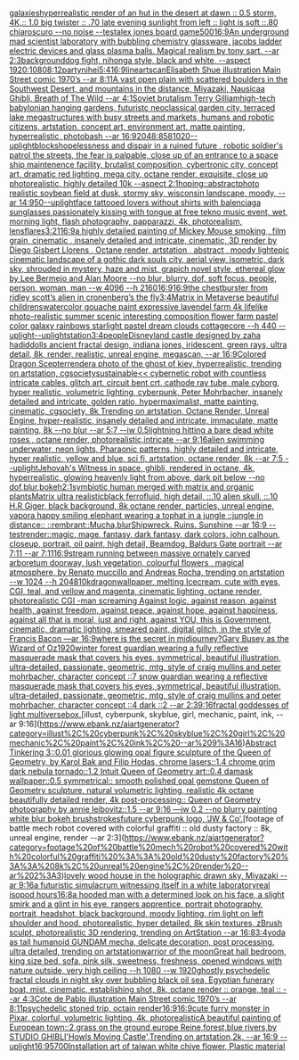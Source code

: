 [galaxies](https://www.ebank.nz/aiartgenerator?category=galaxies)[hyperrealistic render of an hut in the desert at dawn :: 0.5 storm, 4K,:: 1.0 big twister :: .70 late evening sunlight from left :: light is soft ::.80 chiaroscuro  --no noise  --test](https://www.ebank.nz/aiartgenerator?category=hyperrealistic%20render%20of%20an%20hut%20in%20the%20desert%20at%20dawn%20%3A%3A%200.5%20storm%2C%204K%2C%3A%3A%201.0%20big%20twister%20%3A%3A%20.70%20late%20evening%20sunlight%20from%20left%20%3A%3A%20light%20is%20soft%20%3A%3A.80%20chiaroscuro%20%20--no%20noise%20%20--test)[alex jones board game](https://www.ebank.nz/aiartgenerator?category=alex%20jones%20board%20game)[500](https://www.ebank.nz/aiartgenerator?category=500)[16:9](https://www.ebank.nz/aiartgenerator?category=16%3A9)[An underground mad scientist laboratory with bubbling chemistry glassware, jacobs ladder electric devices and glass plasma balls. Magical realism by tony sart. --ar 2:3](https://www.ebank.nz/aiartgenerator?category=An%20underground%20mad%20scientist%20laboratory%20with%20bubbling%20chemistry%20glassware%2C%20jacobs%20ladder%20electric%20devices%20and%20glass%20plasma%20balls.%20Magical%20realism%20by%20tony%20sart.%20--ar%202%3A3)[background](https://www.ebank.nz/aiartgenerator?category=background)[dog fight, nihonga style, black and white, --aspect 1920:1080](https://www.ebank.nz/aiartgenerator?category=dog%20fight%2C%20nihonga%20style%2C%20black%20and%20white%2C%20--aspect%201920%3A1080)[8:12](https://www.ebank.nz/aiartgenerator?category=8%3A12)[party](https://www.ebank.nz/aiartgenerator?category=party)[nihei](https://www.ebank.nz/aiartgenerator?category=nihei)[5:4](https://www.ebank.nz/aiartgenerator?category=5%3A4)[16:9](https://www.ebank.nz/aiartgenerator?category=16%3A9)[lineart](https://www.ebank.nz/aiartgenerator?category=lineart)[scan](https://www.ebank.nz/aiartgenerator?category=scan)[Elisabeth Shue illustration Main Street comic 1970’s --ar 8:11](https://www.ebank.nz/aiartgenerator?category=Elisabeth%20Shue%20illustration%20Main%20Street%20comic%201970%E2%80%99s%20--ar%208%3A11)[A vast open plain with scattered boulders in the Southwest Desert, and mountains in the distance, Miyazaki, Nausicaa Ghibli, Breath of The Wild --ar 4:1](https://www.ebank.nz/aiartgenerator?category=A%20vast%20open%20plain%20with%20scattered%20boulders%20in%20the%20Southwest%20Desert%2C%20and%20mountains%20in%20the%20distance%2C%20Miyazaki%2C%20Nausicaa%20Ghibli%2C%20Breath%20of%20The%20Wild%20--ar%204%3A1)[Soviet brutalism Terry Gilliam](https://www.ebank.nz/aiartgenerator?category=Soviet%20brutalism%20Terry%20Gilliam)[high-tech babylonian hanging gardens, futuristc neoclassical garden city, terraced lake megastructures with busy streets and markets, humans and robotic citizens, artstation, concept art, environment art, matte painting, hyperrealistic, photobash --ar 16:9](https://www.ebank.nz/aiartgenerator?category=high-tech%20babylonian%20hanging%20gardens%2C%20futuristc%20neoclassical%20garden%20city%2C%20terraced%20lake%20megastructures%20with%20busy%20streets%20and%20markets%2C%20humans%20and%20robotic%20citizens%2C%20artstation%2C%20concept%20art%2C%20environment%20art%2C%20matte%20painting%2C%20hyperrealistic%2C%20photobash%20--ar%2016%3A9)[2048:858](https://www.ebank.nz/aiartgenerator?category=2048%3A858)[1020](https://www.ebank.nz/aiartgenerator?category=1020)[--uplight](https://www.ebank.nz/aiartgenerator?category=--uplight)[blocks](https://www.ebank.nz/aiartgenerator?category=blocks)[hopelessness and dispair in a ruined future , robotic soldier's patrol the streets, the fear is palpable,  close up of an entrance to a space ship maintenence facility, brutalist composition, cybertronic city, concept art, dramatic red lighting, mega city, octane render, exquisite, close up photorealistic, highly detailed 10k --aspect 2:1](https://www.ebank.nz/aiartgenerator?category=hopelessness%20and%20dispair%20in%20a%20ruined%20future%20%2C%20robotic%20soldier%27s%20patrol%20the%20streets%2C%20the%20fear%20is%20palpable%2C%20%20close%20up%20of%20an%20entrance%20to%20a%20space%20ship%20maintenence%20facility%2C%20brutalist%20composition%2C%20cybertronic%20city%2C%20concept%20art%2C%20dramatic%20red%20lighting%2C%20mega%20city%2C%20octane%20render%2C%20exquisite%2C%20close%20up%20photorealistic%2C%20highly%20detailed%2010k%20--aspect%202%3A1)[hoping::abstract](https://www.ebank.nz/aiartgenerator?category=hoping%3A%3Aabstract)[photo realistic soybean field at dusk, stormy sky, wisconsin landscape, moody, --ar 14:9](https://www.ebank.nz/aiartgenerator?category=photo%20realistic%20soybean%20field%20at%20dusk%2C%20stormy%20sky%2C%20wisconsin%20landscape%2C%20moody%2C%20--ar%2014%3A9)[50](https://www.ebank.nz/aiartgenerator?category=50)[--uplight](https://www.ebank.nz/aiartgenerator?category=--uplight)[face tattooed lovers without shirts with balenciaga sunglasses passionately kissing with tongue at free tekno music event, wet, morning light, flash photography, papparazzi, 4k, photorealism, lensflares](https://www.ebank.nz/aiartgenerator?category=face%20tattooed%20lovers%20without%20shirts%20with%20balenciaga%20sunglasses%20passionately%20kissing%20with%20tongue%20at%20free%20tekno%20music%20event%2C%20wet%2C%20morning%20light%2C%20flash%20photography%2C%20papparazzi%2C%204k%2C%20photorealism%2C%20lensflares)[3:2](https://www.ebank.nz/aiartgenerator?category=3%3A2)[1](https://www.ebank.nz/aiartgenerator?category=1)[16:9](https://www.ebank.nz/aiartgenerator?category=16%3A9)[a highly detailed painting of Mickey Mouse smoking  , film grain, cinematic , insanely detailed and intricate, cinematic, 3D render by Diego Gisbert Llorens , Octane render, artstation , abstract , moody light](https://www.ebank.nz/aiartgenerator?category=a%20highly%20detailed%20painting%20of%20Mickey%20Mouse%20smoking%20%20%2C%20film%20grain%2C%20cinematic%20%2C%20insanely%20detailed%20and%20intricate%2C%20cinematic%2C%203D%20render%20by%20Diego%20Gisbert%20Llorens%20%2C%20Octane%20render%2C%20artstation%20%2C%20abstract%20%2C%20moody%20light)[epic cinematic landscape of a gothic dark souls city, aerial view, isometric, dark sky, shrouded in mystery, haze and mist, grapich novel style, ethereal glow by Lee Bermejo and Alan Moore --no blur, blurry, dof, soft focus, people, person, woman, man --w 4096  --h 2160](https://www.ebank.nz/aiartgenerator?category=epic%20cinematic%20landscape%20of%20a%20gothic%20dark%20souls%20city%2C%20aerial%20view%2C%20isometric%2C%20dark%20sky%2C%20shrouded%20in%20mystery%2C%20haze%20and%20mist%2C%20grapich%20novel%20style%2C%20ethereal%20glow%20by%20Lee%20Bermejo%20and%20Alan%20Moore%20--no%20blur%2C%20blurry%2C%20dof%2C%20soft%20focus%2C%20people%2C%20person%2C%20woman%2C%20man%20--w%204096%20%20--h%202160)[16:9](https://www.ebank.nz/aiartgenerator?category=16%3A9)[16:9](https://www.ebank.nz/aiartgenerator?category=16%3A9)[the chestburster from ridley scott’s alien in cronenberg’s the fly](https://www.ebank.nz/aiartgenerator?category=the%20chestburster%20from%20ridley%20scott%E2%80%99s%20alien%20in%20cronenberg%E2%80%99s%20the%20fly)[3:4](https://www.ebank.nz/aiartgenerator?category=3%3A4)[Matrix in Metaverse beautiful childrens](https://www.ebank.nz/aiartgenerator?category=Matrix%20in%20Metaverse%20beautiful%20childrens)[watercolor gouache paint expressive lavendel farm 4k lifelike photo-realistic summer scenic interesting composition flower farm pastel color galaxy rainbows starlight pastel dream clouds cottagecore --h 440 --uplight](https://www.ebank.nz/aiartgenerator?category=watercolor%20gouache%20paint%20expressive%20lavendel%20farm%204k%20lifelike%20photo-realistic%20summer%20scenic%20interesting%20composition%20flower%20farm%20pastel%20color%20galaxy%20rainbows%20starlight%20pastel%20dream%20clouds%20cottagecore%20--h%20440%20--uplight)[--uplight](https://www.ebank.nz/aiartgenerator?category=--uplight)[station](https://www.ebank.nz/aiartgenerator?category=station)[3:4](https://www.ebank.nz/aiartgenerator?category=3%3A4)[people](https://www.ebank.nz/aiartgenerator?category=people)[Disneyland castle designed by zaha hadid](https://www.ebank.nz/aiartgenerator?category=Disneyland%20castle%20designed%20by%20zaha%20hadid)[dolls ancient fractal design, indiana jones, iridescent, green rays, ultra detail, 8k, render, realistic, unreal engine, megascan, --ar 16:9](https://www.ebank.nz/aiartgenerator?category=dolls%20ancient%20fractal%20design%2C%20indiana%20jones%2C%20iridescent%2C%20green%20rays%2C%20ultra%20detail%2C%208k%2C%20render%2C%20realistic%2C%20unreal%20engine%2C%20megascan%2C%20--ar%2016%3A9)[Colored Dragon Scepter](https://www.ebank.nz/aiartgenerator?category=Colored%20Dragon%20Scepter)[render](https://www.ebank.nz/aiartgenerator?category=render)[a photo of the ghost of kiev, hyperrealistic, trending on artstation, cgsociety](https://www.ebank.nz/aiartgenerator?category=a%20photo%20of%20the%20ghost%20of%20kiev%2C%20hyperrealistic%2C%20trending%20on%20artstation%2C%20cgsociety)[sustainable](https://www.ebank.nz/aiartgenerator?category=sustainable)[<< cybernetic robot with countless intricate cables, glitch art, circuit bent crt, cathode ray tube, male cyborg, hyper realistic, volumetric lighting, cyberpunk, Peter Mohrbacher, insanely detailed and intricate, golden ratio, hypermaximalist, matte painting, cinematic, cgsociety, 8k Trending on artstation, Octane Render, Unreal Engine, hyper-realistic, insanely detailed and intricate, immaculate, matte painting, 8k --no blur --ar 5:7 --iw 0.5](https://www.ebank.nz/aiartgenerator?category=%3C%3C%20cybernetic%20robot%20with%20countless%20intricate%20cables%2C%20glitch%20art%2C%20circuit%20bent%20crt%2C%20cathode%20ray%20tube%2C%20male%20cyborg%2C%20hyper%20realistic%2C%20volumetric%20lighting%2C%20cyberpunk%2C%20Peter%20Mohrbacher%2C%20insanely%20detailed%20and%20intricate%2C%20golden%20ratio%2C%20hypermaximalist%2C%20matte%20painting%2C%20cinematic%2C%20cgsociety%2C%208k%20Trending%20on%20artstation%2C%20Octane%20Render%2C%20Unreal%20Engine%2C%20hyper-realistic%2C%20insanely%20detailed%20and%20intricate%2C%20immaculate%2C%20matte%20painting%2C%208k%20--no%20blur%20--ar%205%3A7%20--iw%200.5)[lightning hitting a bare dead white roses , octane render, photorealistic,intricate --ar 9:16](https://www.ebank.nz/aiartgenerator?category=lightning%20hitting%20a%20bare%20dead%20white%20roses%20%2C%20octane%20render%2C%20photorealistic%2Cintricate%20--ar%209%3A16)[alien swimming underwater, neon lights, Pharaonic patterns, highly detailed and intricate, hyper realistic, yellow and blue, sci fi, artstation, octane render, 8k --ar 7:5 --uplight](https://www.ebank.nz/aiartgenerator?category=alien%20swimming%20underwater%2C%20neon%20lights%2C%20Pharaonic%20patterns%2C%20highly%20detailed%20and%20intricate%2C%20hyper%20realistic%2C%20yellow%20and%20blue%2C%20sci%20fi%2C%20artstation%2C%20octane%20render%2C%208k%20--ar%207%3A5%20--uplight)[Jehovah's Witness in space, ghibli, rendered in octane, 4k, hyperrealistic, glowing heavenly light from above, dark pit below --no dof,blur,bokeh](https://www.ebank.nz/aiartgenerator?category=Jehovah%27s%20Witness%20in%20space%2C%20ghibli%2C%20rendered%20in%20octane%2C%204k%2C%20hyperrealistic%2C%20glowing%20heavenly%20light%20from%20above%2C%20dark%20pit%20below%20--no%20dof%2Cblur%2Cbokeh)[2:1](https://www.ebank.nz/aiartgenerator?category=2%3A1)[symbiotic human merged with matrix and organic plants](https://www.ebank.nz/aiartgenerator?category=symbiotic%20human%20merged%20with%20matrix%20and%20organic%20plants)[Matrix ultra realistic](https://www.ebank.nz/aiartgenerator?category=Matrix%20ultra%20realistic)[black ferrofluid, high detail, ::.10 alien skull, ::.10 H.R Giger, black background, 8k octane render, particles, unreal engine, vapor](https://www.ebank.nz/aiartgenerator?category=black%20ferrofluid%2C%20high%20detail%2C%20%3A%3A.10%20alien%20skull%2C%20%3A%3A.10%20H.R%20Giger%2C%20black%20background%2C%208k%20octane%20render%2C%20particles%2C%20unreal%20engine%2C%20vapor)[a happy smiling elephant wearing a tophat in a jungle ::jungle in distance:: ::rembrant::](https://www.ebank.nz/aiartgenerator?category=a%20happy%20smiling%20elephant%20wearing%20a%20tophat%20in%20a%20jungle%20%3A%3Ajungle%20in%20distance%3A%3A%20%3A%3Arembrant%3A%3A)[Mucha,](https://www.ebank.nz/aiartgenerator?category=Mucha%2C)[blur](https://www.ebank.nz/aiartgenerator?category=blur)[Shipwreck. Ruins. Sunshine --ar 16:9 --test](https://www.ebank.nz/aiartgenerator?category=Shipwreck.%20Ruins.%20Sunshine%20--ar%2016%3A9%20--test)[render::](https://www.ebank.nz/aiartgenerator?category=render%3A%3A)[magic, mage, fantasy, dark fantasy, dark colors, john calhoun,  closeup, portrait, oil paint, high detail, Beamdog, Baldurs Gate  portrait --ar 7:11 --ar 7:11](https://www.ebank.nz/aiartgenerator?category=magic%2C%20mage%2C%20fantasy%2C%20dark%20fantasy%2C%20dark%20colors%2C%20john%20calhoun%2C%20%20closeup%2C%20portrait%2C%20oil%20paint%2C%20high%20detail%2C%20Beamdog%2C%20Baldurs%20Gate%20%20portrait%20--ar%207%3A11%20--ar%207%3A11)[16:9](https://www.ebank.nz/aiartgenerator?category=16%3A9)[stream running between massive ornately carved arboretum doorway, lush vegetation, colourful flowers , magical atmosphere, by Renato muccillo and Andreas Rocha, trending on artstation  --w 1024 --h 2048](https://www.ebank.nz/aiartgenerator?category=stream%20running%20between%20massive%20ornately%20carved%20arboretum%20doorway%2C%20lush%20vegetation%2C%20colourful%20flowers%20%2C%20magical%20atmosphere%2C%20by%20Renato%20muccillo%20and%20Andreas%20Rocha%2C%20trending%20on%20artstation%20%20--w%201024%20--h%202048)[10k](https://www.ebank.nz/aiartgenerator?category=10k)[dragon](https://www.ebank.nz/aiartgenerator?category=dragon)[wallpaper, melting Icecream, cute with eyes, CGI, teal, and yellow and magenta, cinematic lighting, octane render, photorealistic CGI -](https://www.ebank.nz/aiartgenerator?category=wallpaper%2C%20melting%20Icecream%2C%20cute%20with%20eyes%2C%20CGI%2C%20teal%2C%20and%20yellow%20and%20magenta%2C%20cinematic%20lighting%2C%20octane%20render%2C%20photorealistic%20CGI%20-)[man screaming Against logic, against reason, against health, against freedom, against peace, against hope, against happiness, against all that is moral, just and right, against YOU, this is Government, cinematic, dramatic lighting, smeared paint, digital glitch, in the style of Francis Bacon —ar 16:9](https://www.ebank.nz/aiartgenerator?category=man%20screaming%20Against%20logic%2C%20against%20reason%2C%20against%20health%2C%20against%20freedom%2C%20against%20peace%2C%20against%20hope%2C%20against%20happiness%2C%20against%20all%20that%20is%20moral%2C%20just%20and%20right%2C%20against%20YOU%2C%20this%20is%20Government%2C%20cinematic%2C%20dramatic%20lighting%2C%20smeared%20paint%2C%20digital%20glitch%2C%20in%20the%20style%20of%20Francis%20Bacon%20%E2%80%94ar%2016%3A9)[where is the secret in midjourney?](https://www.ebank.nz/aiartgenerator?category=where%20is%20the%20secret%20in%20midjourney%3F)[Gary Busey as the Wizard of Oz](https://www.ebank.nz/aiartgenerator?category=Gary%20Busey%20as%20the%20Wizard%20of%20Oz)[1920](https://www.ebank.nz/aiartgenerator?category=1920)[winter forest guardian wearing a fully reflective masquerade mask that covers his eyes, symmetrical, beautiful illustration, ultra-detailed, passionate, geometric, mtg, style of craig mullins and peter mohrbacher, character concept ::7 snow guardian wearing a reflective masquerade mask that covers his eyes, symmetrical, beautiful illustration, ultra-detailed, passionate, geometric, mtg, style of craig mullins and peter mohrbacher, character concept ::4 dark ::2 --ar 2:3](https://www.ebank.nz/aiartgenerator?category=winter%20forest%20guardian%20wearing%20a%20fully%20reflective%20masquerade%20mask%20that%20covers%20his%20eyes%2C%20symmetrical%2C%20beautiful%20illustration%2C%20ultra-detailed%2C%20passionate%2C%20geometric%2C%20mtg%2C%20style%20of%20craig%20mullins%20and%20peter%20mohrbacher%2C%20character%20concept%20%3A%3A7%20snow%20guardian%20wearing%20a%20reflective%20masquerade%20mask%20that%20covers%20his%20eyes%2C%20symmetrical%2C%20beautiful%20illustration%2C%20ultra-detailed%2C%20passionate%2C%20geometric%2C%20mtg%2C%20style%20of%20craig%20mullins%20and%20peter%20mohrbacher%2C%20character%20concept%20%3A%3A4%20dark%20%3A%3A2%20--ar%202%3A3)[9:16](https://www.ebank.nz/aiartgenerator?category=9%3A16)[fractal goddesses of light multiverse](https://www.ebank.nz/aiartgenerator?category=fractal%20goddesses%20of%20light%20multiverse)[box.](https://www.ebank.nz/aiartgenerator?category=box.)[illust, cyberpunk, skyblue, girl, mechanic, paint, ink, --ar 9:16](https://www.ebank.nz/aiartgenerator?category=illust%2C%20cyberpunk%2C%20skyblue%2C%20girl%2C%20mechanic%2C%20paint%2C%20ink%2C%20--ar%209%3A16)[Abstract Tinkering 3::0.01 glorious glowing opal figure sculpture of the Queen of Geometry, by Karol Bak and Filip Hodas, chrome lasers::1.4 chrome grim dark nebula tornado::1.2 Intuit Queen of Geometry art::0.4 damask wallpaper::0.5 symmetrical:: smooth polished opal gemstone Queen of Geometry sculpture, natural volumetric lighting, realistic 4k octane beautifully detailed render, 4k post-processing:: Queen of Geometry photography by annie leibovitz::1.5 --ar 9:16 —iw 0.2 --no blurry painting white blur bokeh brushstrokes](https://www.ebank.nz/aiartgenerator?category=Abstract%20Tinkering%203%3A%3A0.01%20glorious%20glowing%20opal%20figure%20sculpture%20of%20the%20Queen%20of%20Geometry%2C%20by%20Karol%20Bak%20and%20Filip%20Hodas%2C%20chrome%20lasers%3A%3A1.4%20chrome%20grim%20dark%20nebula%20tornado%3A%3A1.2%20Intuit%20Queen%20of%20Geometry%20art%3A%3A0.4%20damask%20wallpaper%3A%3A0.5%20symmetrical%3A%3A%20smooth%20polished%20opal%20gemstone%20Queen%20of%20Geometry%20sculpture%2C%20natural%20volumetric%20lighting%2C%20realistic%204k%20octane%20beautifully%20detailed%20render%2C%204k%20post-processing%3A%3A%20Queen%20of%20Geometry%20photography%20by%20annie%20leibovitz%3A%3A1.5%20--ar%209%3A16%20%E2%80%94iw%200.2%20--no%20blurry%20painting%20white%20blur%20bokeh%20brushstrokes)[future cyberpunk logo, ‘JW & Co’.](https://www.ebank.nz/aiartgenerator?category=future%20cyberpunk%20logo%2C%20%E2%80%98JW%20%26%20Co%E2%80%99.)[footage of battle mech robot covered with colorful graffiti :: old dusty factory :: 8k, unreal engine, render --ar 2:3](https://www.ebank.nz/aiartgenerator?category=footage%20of%20battle%20mech%20robot%20covered%20with%20colorful%20graffiti%20%3A%3A%20old%20dusty%20factory%20%3A%3A%208k%2C%20unreal%20engine%2C%20render%20--ar%202%3A3)[lovely wood house in the holographic drawn sky, Miyazaki  --ar 9:16](https://www.ebank.nz/aiartgenerator?category=lovely%20wood%20house%20in%20the%20holographic%20drawn%20sky%2C%20Miyazaki%20%20--ar%209%3A16)[a futuristic simulacrum witnessing itself in a white laboratory](https://www.ebank.nz/aiartgenerator?category=a%20futuristic%20simulacrum%20witnessing%20itself%20in%20a%20white%20laboratory)[real isopod hours](https://www.ebank.nz/aiartgenerator?category=real%20isopod%20hours)[16:8](https://www.ebank.nz/aiartgenerator?category=16%3A8)[a hooded man with a determined look on his face, a slight smirk and a glint in his eye, rangers apprentice, portrait photography, portrait, headshot, black background, moody lighting, rim light on left shoulder and hood, photorealistic, hyper detailed, 8k skin textures, zBrush sculpt, photorealistic 3D rendering, trending on ArtStation --ar 16:8](https://www.ebank.nz/aiartgenerator?category=a%20hooded%20man%20with%20a%20determined%20look%20on%20his%20face%2C%20a%20slight%20smirk%20and%20a%20glint%20in%20his%20eye%2C%20rangers%20apprentice%2C%20portrait%20photography%2C%20portrait%2C%20headshot%2C%20black%20background%2C%20moody%20lighting%2C%20rim%20light%20on%20left%20shoulder%20and%20hood%2C%20photorealistic%2C%20hyper%20detailed%2C%208k%20skin%20textures%2C%20zBrush%20sculpt%2C%20photorealistic%203D%20rendering%2C%20trending%20on%20ArtStation%20--ar%2016%3A8)[3:4](https://www.ebank.nz/aiartgenerator?category=3%3A4)[yoda as tall humanoid GUNDAM mecha, delicate decoration, post processing, ultra detailed, trending on artstation](https://www.ebank.nz/aiartgenerator?category=yoda%20as%20tall%20humanoid%20GUNDAM%20mecha%2C%20delicate%20decoration%2C%20post%20processing%2C%20ultra%20detailed%2C%20trending%20on%20artstation)[warrior of the moon](https://www.ebank.nz/aiartgenerator?category=warrior%20of%20the%20moon)[Great hall bedroom, king size bed, sofa, pink silk, sweetness, freshness, opened windows with nature outside, very high ceiling --h 1080 --w 1920](https://www.ebank.nz/aiartgenerator?category=Great%20hall%20bedroom%2C%20king%20size%20bed%2C%20sofa%2C%20pink%20silk%2C%20sweetness%2C%20freshness%2C%20opened%20windows%20with%20nature%20outside%2C%20very%20high%20ceiling%20--h%201080%20--w%201920)[ghostly psychedelic fractal clouds in night sky over bubbling black oil sea, Egyptian funerary boat, mist, cinematic, establishing shot, 8k, octane render :: orange, teal :: --ar 4:3](https://www.ebank.nz/aiartgenerator?category=ghostly%20psychedelic%20fractal%20clouds%20in%20night%20sky%20over%20bubbling%20black%20oil%20sea%2C%20Egyptian%20funerary%20boat%2C%20mist%2C%20cinematic%2C%20establishing%20shot%2C%208k%2C%20octane%20render%20%3A%3A%20orange%2C%20teal%20%3A%3A%20--ar%204%3A3)[Cote de Pablo illustration Main Street comic 1970’s --ar 8:11](https://www.ebank.nz/aiartgenerator?category=Cote%20de%20Pablo%20illustration%20Main%20Street%20comic%201970%E2%80%99s%20--ar%208%3A11)[psychedelic stoned trip, octain render](https://www.ebank.nz/aiartgenerator?category=psychedelic%20stoned%20trip%2C%20octain%20render)[16:9](https://www.ebank.nz/aiartgenerator?category=16%3A9)[16:9](https://www.ebank.nz/aiartgenerator?category=16%3A9)[cute furry monster in Pixar, colorful, volumetric lighting, 4k, photorealistic](https://www.ebank.nz/aiartgenerator?category=cute%20furry%20monster%20in%20Pixar%2C%20colorful%2C%20volumetric%20lighting%2C%204k%2C%20photorealistic)[A beautiful painting of European town::2,grass on the ground,europe Reine,forest,blue rivers,by STUDIO GHIBLI'Howls Moving Castle',Trending on artstation,2k, --ar 16:9 --uplight](https://www.ebank.nz/aiartgenerator?category=A%20beautiful%20painting%20of%20European%20town%3A%3A2%2Cgrass%20on%20the%20ground%2Ceurope%20Reine%2Cforest%2Cblue%20rivers%2Cby%20STUDIO%20GHIBLI%27Howls%20Moving%20Castle%27%2CTrending%20on%20artstation%2C2k%2C%20--ar%2016%3A9%20--uplight)[16:9](https://www.ebank.nz/aiartgenerator?category=16%3A9)[5700](https://www.ebank.nz/aiartgenerator?category=5700)[Installation art of taiwan white chive flower, Plastic material](https://www.ebank.nz/aiartgenerator?category=Installation%20art%20of%20taiwan%20white%20chive%20flower%2C%20Plastic%20material)